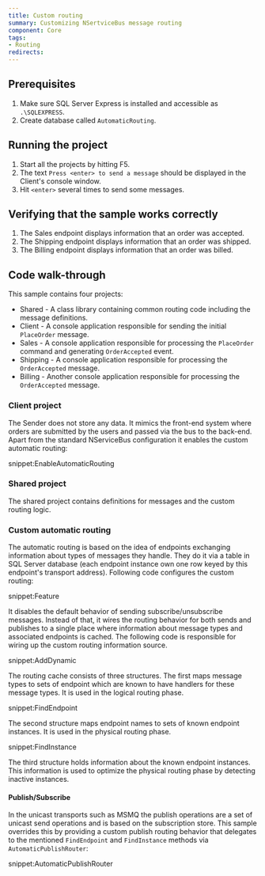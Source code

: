 ```yaml
---
title: Custom routing
summary: Customizing NSertviceBus message routing
component: Core
tags:
- Routing
redirects:
---
```



## Prerequisites

 1. Make sure SQL Server Express is installed and accessible as `.\SQLEXPRESS`. 
 1. Create database called `AutomaticRouting`. 

## Running the project

 1. Start all the projects by hitting F5.
 1. The text `Press <enter> to send a message` should be displayed in the Client's console window.
 1. Hit `<enter>` several times to send some messages.

## Verifying that the sample works correctly

 1. The Sales endpoint displays information that an order was accepted.
 2. The Shipping endpoint displays information that an order was shipped.
 3. The Billing endpoint displays information that an order was billed.

## Code walk-through

This sample contains four projects:

 * Shared - A class library containing common routing code including the message definitions.
 * Client - A console application responsible for sending the initial `PlaceOrder` message.
 * Sales - A console application responsible for processing the `PlaceOrder` command and generating `OrderAccepted` event.
 * Shipping - A console application responsible for processing the `OrderAccepted` message.
 * Billing - Another console application responsible for processing the `OrderAccepted` message.

### Client project

The Sender does not store any data. It mimics the front-end system where orders are submitted by the users and passed via the bus to the back-end. Apart from the standard NServiceBus configuration it enables the custom automatic routing:

snippet:EnableAutomaticRouting

### Shared project

The shared project contains definitions for messages and the custom routing logic. 

### Custom automatic routing

The automatic routing is based on the idea of endpoints exchanging information about types of messages they handle. They do it via a table in SQL Server database (each endpoint instance own one row keyed by this endpoint's transport address). Following code configures the custom routing:

snippet:Feature

It disables the default behavior of sending subscribe/unsubscribe messages. Instead of that, it wires the routing behavior for both sends and publishes to a single place where information about message types and associated endpoints is cached. The following code is responsible for wiring up the custom routing information source.

snippet:AddDynamic

The routing cache consists of three structures. The first maps message types to sets of endpoint which are known to have handlers for these message types. It is used in the logical routing phase.

snippet:FindEndpoint

The second structure maps endpoint names to sets of known endpoint instances. It is used in the physical routing phase.

snippet:FindInstance

The third structure holds information about the known endpoint instances. This information is used to optimize the physical routing phase by detecting inactive instances.

#### Publish/Subscribe

In the unicast transports such as MSMQ the publish operations are a set of unicast send operations and is based on the subscription store. This sample overrides this by providing a custom publish routing behavior that delegates to the mentioned `FindEndpoint` and `FindInstance` methods via `AutomaticPublishRouter`:

snippet:AutomaticPublishRouter 